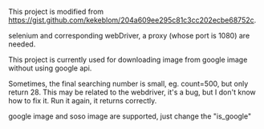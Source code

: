 This project is modified from https://gist.github.com/kekeblom/204a609ee295c81c3cc202ecbe68752c.

selenium and corresponding webDriver, a proxy (whose port is 1080) are needed.

This project is currently used for downloading image from google image without using google api.

Sometimes, the final searching number is small, eg. count=500, but only return 28. This may be related to the webdriver, it's a bug, but I don't know how to fix it. Run it again, it returns correctly.

google image and soso image are supported, just change the "is_google"

